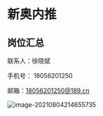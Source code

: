 # 新奥内推

## 岗位汇总

联系人：徐晓斌

手机号： 18056201250

邮箱：18056201250@189.cn

![image-20210804214655735](https://tva1.sinaimg.cn/large/008i3skNgy1gt53dqcd8qj31190ktwm1.jpg)



